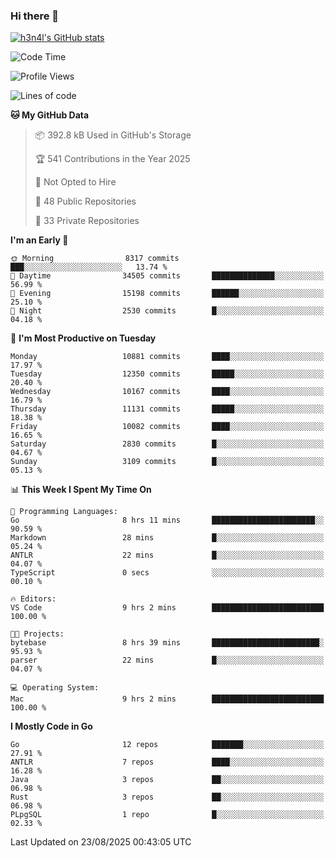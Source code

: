 ### Hi there 👋

[![h3n4l's GitHub stats](https://github-readme-stats.vercel.app/api?username=h3n4l&count_private=true&show_icons=true&theme=radical)](https://github.com/h3n4l/github-readme-stats)

<!--START_SECTION:waka-->
![Code Time](http://img.shields.io/badge/Code%20Time-2%2C272%20hrs-blue)

![Profile Views](http://img.shields.io/badge/Profile%20Views-8-blue)

![Lines of code](https://img.shields.io/badge/From%20Hello%20World%20I%27ve%20Written-22.0%20million%20lines%20of%20code-blue)

**🐱 My GitHub Data** 

> 📦 392.8 kB Used in GitHub's Storage 
 > 
> 🏆 541 Contributions in the Year 2025
 > 
> 🚫 Not Opted to Hire
 > 
> 📜 48 Public Repositories 
 > 
> 🔑 33 Private Repositories 
 > 
**I'm an Early 🐤** 

```text
🌞 Morning                8317 commits        ███░░░░░░░░░░░░░░░░░░░░░░   13.74 % 
🌆 Daytime                34505 commits       ██████████████░░░░░░░░░░░   56.99 % 
🌃 Evening                15198 commits       ██████░░░░░░░░░░░░░░░░░░░   25.10 % 
🌙 Night                  2530 commits        █░░░░░░░░░░░░░░░░░░░░░░░░   04.18 % 
```
📅 **I'm Most Productive on Tuesday** 

```text
Monday                   10881 commits       ████░░░░░░░░░░░░░░░░░░░░░   17.97 % 
Tuesday                  12350 commits       █████░░░░░░░░░░░░░░░░░░░░   20.40 % 
Wednesday                10167 commits       ████░░░░░░░░░░░░░░░░░░░░░   16.79 % 
Thursday                 11131 commits       █████░░░░░░░░░░░░░░░░░░░░   18.38 % 
Friday                   10082 commits       ████░░░░░░░░░░░░░░░░░░░░░   16.65 % 
Saturday                 2830 commits        █░░░░░░░░░░░░░░░░░░░░░░░░   04.67 % 
Sunday                   3109 commits        █░░░░░░░░░░░░░░░░░░░░░░░░   05.13 % 
```


📊 **This Week I Spent My Time On** 

```text
💬 Programming Languages: 
Go                       8 hrs 11 mins       ███████████████████████░░   90.59 % 
Markdown                 28 mins             █░░░░░░░░░░░░░░░░░░░░░░░░   05.24 % 
ANTLR                    22 mins             █░░░░░░░░░░░░░░░░░░░░░░░░   04.07 % 
TypeScript               0 secs              ░░░░░░░░░░░░░░░░░░░░░░░░░   00.10 % 

🔥 Editors: 
VS Code                  9 hrs 2 mins        █████████████████████████   100.00 % 

🐱‍💻 Projects: 
bytebase                 8 hrs 39 mins       ████████████████████████░   95.93 % 
parser                   22 mins             █░░░░░░░░░░░░░░░░░░░░░░░░   04.07 % 

💻 Operating System: 
Mac                      9 hrs 2 mins        █████████████████████████   100.00 % 
```

**I Mostly Code in Go** 

```text
Go                       12 repos            ███████░░░░░░░░░░░░░░░░░░   27.91 % 
ANTLR                    7 repos             ████░░░░░░░░░░░░░░░░░░░░░   16.28 % 
Java                     3 repos             ██░░░░░░░░░░░░░░░░░░░░░░░   06.98 % 
Rust                     3 repos             ██░░░░░░░░░░░░░░░░░░░░░░░   06.98 % 
PLpgSQL                  1 repo              █░░░░░░░░░░░░░░░░░░░░░░░░   02.33 % 
```




 Last Updated on 23/08/2025 00:43:05 UTC
<!--END_SECTION:waka-->

